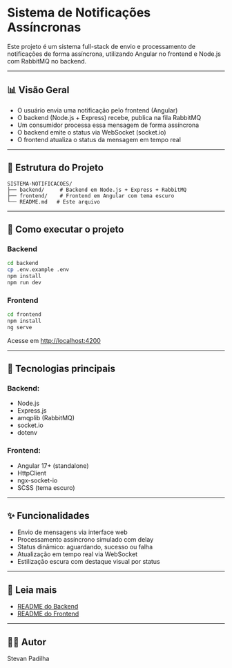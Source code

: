 # Sistema de Notificações Assíncronas

Este projeto é um sistema full-stack de envio e processamento de notificações de forma assíncrona, utilizando Angular no frontend e Node.js com RabbitMQ no backend.

---

## 📊 Visão Geral

* O usuário envia uma notificação pelo frontend (Angular)
* O backend (Node.js + Express) recebe, publica na fila RabbitMQ
* Um consumidor processa essa mensagem de forma assíncrona
* O backend emite o status via WebSocket (socket.io)
* O frontend atualiza o status da mensagem em tempo real

---

## 📁 Estrutura do Projeto

```
SISTEMA-NOTIFICACOES/
├── backend/     # Backend em Node.js + Express + RabbitMQ
├── frontend/    # Frontend em Angular com tema escuro
└── README.md   # Este arquivo
```

---

## 🚀 Como executar o projeto

### Backend

```bash
cd backend
cp .env.example .env
npm install
npm run dev
```

### Frontend

```bash
cd frontend
npm install
ng serve
```

Acesse em [http://localhost:4200](http://localhost:4200)

---

## 🔗 Tecnologias principais

### Backend:

* Node.js
* Express.js
* amqplib (RabbitMQ)
* socket.io
* dotenv

### Frontend:

* Angular 17+ (standalone)
* HttpClient
* ngx-socket-io
* SCSS (tema escuro)

---

## ✨ Funcionalidades

* Envio de mensagens via interface web
* Processamento assíncrono simulado com delay
* Status dinâmico: aguardando, sucesso ou falha
* Atualização em tempo real via WebSocket
* Estilização escura com destaque visual por status

---

## 📖 Leia mais

* [README do Backend](./backend/README.md)
* [README do Frontend](./frontend/README.md)

---

## 🧑‍💻 Autor

Stevan Padilha